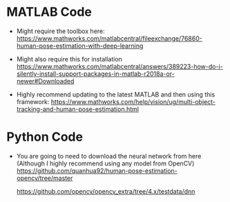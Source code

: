 # MATLAB Code
- Might require the toolbox here:
  https://www.mathworks.com/matlabcentral/fileexchange/76860-human-pose-estimation-with-deep-learning

- Might also require this for installation
  https://www.mathworks.com/matlabcentral/answers/389223-how-do-i-silently-install-support-packages-in-matlab-r2018a-or-newer#Downloaded

- Highly recommend updating to the latest MATLAB and then using this framework:
 https://www.mathworks.com/help/vision/ug/multi-object-tracking-and-human-pose-estimation.html
# Python Code 
- You are going to need to download the neural network from here (Although I highly recommend using any model from OpenCV)
  https://github.com/quanhua92/human-pose-estimation-opencv/tree/master

  https://github.com/opencv/opencv_extra/tree/4.x/testdata/dnn
